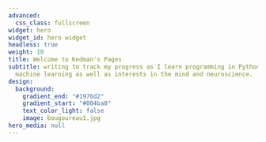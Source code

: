 ```yaml
---
advanced:
  css_class: fullscreen
widget: hero
widget_id: hero widget
headless: true
weight: 10
title: Welcome to Kedman's Pages
subtitle: writing to track my progress as I learn programming in Python and
  machine learning as well as interests in the mind and neuroscience.
design:
  background:
    gradient_end: "#1976d2"
    gradient_start: "#004ba0"
    text_color_light: false
    image: bougoureau1.jpg
hero_media: null
---
```

